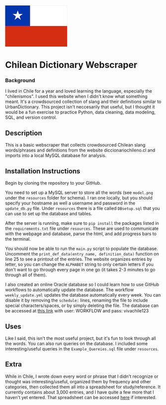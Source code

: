 ![img.png](resources/chilean_flag.png)
# Chilean Dictionary Webscraper
### Background
I lived in Chile for a year and loved learning the language, especially the "chilenismos". 
I used this website when I didn't know what something meant. 
It's a crowdsourced collection of slang and their definitions similar to UrbanDictionary.
This project isn't neccesarily that useful, but I thought it would be a fun exercise to practice Python, data cleaning, data modeling, SQL, and version control.

## Description
This is a basic webscraper that collects crowdsourced Chilean slang words/phrases and definitions from the website diccionariochileno.cl and imports into a local MySQL database for analysis.

## Installation Instructions
Begin by cloning the repository to your GitHub.

You need to set up a MySQL server to store all the words (see `model.png` under the `resources` folder for schema). 
I ran one locally, but you should specify your hostname as well a username and password in the `update_db.py` file. 
Under `resources` there is a file called `DBsetup.sql` that you can use to set up the database and tables.

After the server is running, make sure to `pip install` the packages listed in the `requirements.txt` file under `resources`. 
These are used to communicate with the webpage and database, parse the html, and add progress bars to the terminal.

You should now be able to run the `main.py` script to populate the database. 
Uncomment the `print_def_data(entry_name, definition_data)` function on line 25 to see a printout of the entries. 
The website organizes entries by letter, so you can change the `ALPHABET` string to only certain letters if you don't want to go through every page in one go (it takes 2-3 minutes to go through all of them).

I also created an online Oracle database so I could learn how to use GitHub workflows to automatically update the database.
The workflow `weekly_update.yml` updates the database automatically every week. 
You can disable it by removing the `schedule:` lines, renaming the file to include special characters/spaces, or by simply deleting the file.
The database can be accessed at [this link](https://g9ae7d5bae273bb-scrapechile.adb.us-phoenix-1.oraclecloudapps.com/ords/workflow/sign-in/?r=_sdw%2F%3Fnav%3Dworksheet) with user: WORKFLOW and pass: vivachile123

## Uses
Like I said, this isn't the most useful project, but it's fun to look through all the words.
You can also run queries on the database. I included some interesting/useful queries in the `Example_Quereies.sql` file under `resources`.

## Extra
While in Chile, I wrote down every word or phrase that I didn't recognize or thought was interesting/useful, organized them by frequency and other categories, then collected them all into a spreadsheet for study/reference.
It currently contains about 3,000 entries, and I have quite a few more that I haven't yet entered. 
That spreadsheet can be accessed [here](https://docs.google.com/spreadsheets/d/1n-BV4boWKd38noRMt-ku7NNEx_l5XblBNe03zxAd6cs/edit?usp=sharing) if interested.
